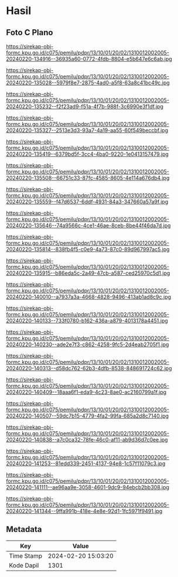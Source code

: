 # Hasil

## Foto C Plano

https://sirekap-obj-formc.kpu.go.id/c075/pemilu/pdpr/13/10/01/20/02/1310012002005-20240220-134916--36935a60-0772-4fdb-8804-e5b647e6c6ab.jpg

https://sirekap-obj-formc.kpu.go.id/c075/pemilu/pdpr/13/10/01/20/02/1310012002005-20240220-135028--5979f8e7-2875-4ad0-a5f8-63a8c41bc49c.jpg

https://sirekap-obj-formc.kpu.go.id/c075/pemilu/pdpr/13/10/01/20/02/1310012002005-20240220-135232--f2f23ad9-f51a-4f7b-988f-3c6990e3f1df.jpg

https://sirekap-obj-formc.kpu.go.id/c075/pemilu/pdpr/13/10/01/20/02/1310012002005-20240220-135327--2513e3d3-93a7-4a19-aa55-60f549beccbf.jpg

https://sirekap-obj-formc.kpu.go.id/c075/pemilu/pdpr/13/10/01/20/02/1310012002005-20240220-135419--6379bd5f-3cc4-4ba0-9220-1e0413157479.jpg

https://sirekap-obj-formc.kpu.go.id/c075/pemilu/pdpr/13/10/01/20/02/1310012002005-20240220-135508--66751c33-87fc-4585-8605-4e114a676db4.jpg

https://sirekap-obj-formc.kpu.go.id/c075/pemilu/pdpr/13/10/01/20/02/1310012002005-20240220-135559--f47d6537-6ddf-4931-84a3-347660a57a9f.jpg

https://sirekap-obj-formc.kpu.go.id/c075/pemilu/pdpr/13/10/01/20/02/1310012002005-20240220-135646--74a9566c-4ce1-46ae-8ceb-8be44f46da7d.jpg

https://sirekap-obj-formc.kpu.go.id/c075/pemilu/pdpr/13/10/01/20/02/1310012002005-20240220-135814--838fb4f5-c0e9-4a73-87c0-89d967997ac5.jpg

https://sirekap-obj-formc.kpu.go.id/c075/pemilu/pdpr/13/10/01/20/02/1310012002005-20240220-135915--b86eda5c-2a49-47cb-a587-ced25970c5d1.jpg

https://sirekap-obj-formc.kpu.go.id/c075/pemilu/pdpr/13/10/01/20/02/1310012002005-20240220-140010--a7937a3a-4668-4828-9496-413ab1ad8c9c.jpg

https://sirekap-obj-formc.kpu.go.id/c075/pemilu/pdpr/13/10/01/20/02/1310012002005-20240220-140133--733f0780-b162-436a-a879-4013178a4451.jpg

https://sirekap-obj-formc.kpu.go.id/c075/pemilu/pdpr/13/10/01/20/02/1310012002005-20240220-140230--ade2e7f3-c862-4258-9fc5-2d4eab2705f1.jpg

https://sirekap-obj-formc.kpu.go.id/c075/pemilu/pdpr/13/10/01/20/02/1310012002005-20240220-140313--d58dc762-62b3-4dfb-8538-848691724c62.jpg

https://sirekap-obj-formc.kpu.go.id/c075/pemilu/pdpr/13/10/01/20/02/1310012002005-20240220-140409--18aaa6f1-eda9-4c23-8ae0-ac2160799a1f.jpg

https://sirekap-obj-formc.kpu.go.id/c075/pemilu/pdpr/13/10/01/20/02/1310012002005-20240220-140507--59dc7b15-4779-4fa2-99fa-685a2d8c7140.jpg

https://sirekap-obj-formc.kpu.go.id/c075/pemilu/pdpr/13/10/01/20/02/1310012002005-20240220-140838--a7c0ca32-78fe-46c0-af11-ab9d36d7c0ee.jpg

https://sirekap-obj-formc.kpu.go.id/c075/pemilu/pdpr/13/10/01/20/02/1310012002005-20240220-141253--81edd339-2451-4137-94e8-1c57f11079c3.jpg

https://sirekap-obj-formc.kpu.go.id/c075/pemilu/pdpr/13/10/01/20/02/1310012002005-20240220-141111--ae96aa9e-3058-4601-9dc9-94ebcb2bb308.jpg

https://sirekap-obj-formc.kpu.go.id/c075/pemilu/pdpr/13/10/01/20/02/1310012002005-20240220-141344--9ffa991b-418e-4e8e-92d1-1fc5971f9491.jpg


## Metadata

| Key        | Value               |
| ---------- | ------------------- |
| Time Stamp | 2024-02-20 15:03:20 |
| Kode Dapil | 1301                |



